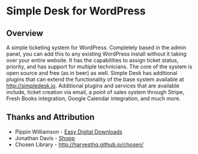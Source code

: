 Simple Desk for WordPress
==============

## Overview
A simple ticketing system for WordPress. Completely based in the admin panel, you can add this to any existing WordPress install without it taking over your entire website. It has the capabilities to assign ticket status, priority, and has support for multiple technicians. The core of the system is open source and free (as in beer) as well. Simple Desk has additional plugins that can extend the functionality of the base system available at http://simpledesk.io. Additional plugins and services that are available include, ticket creation via email, a point of sales system through Stripe, Fresh Books integration, Google Calendar integration, and much more.

## Thanks and Attribution 
 * Pippin Williamson - [Easy Digital Downloads](https://easydigitaldownloads.com/)
 * Jonathan Davis - [Shopp](https://shopplugin.net)
 * Chosen Library - http://harvesthq.github.io/chosen/
